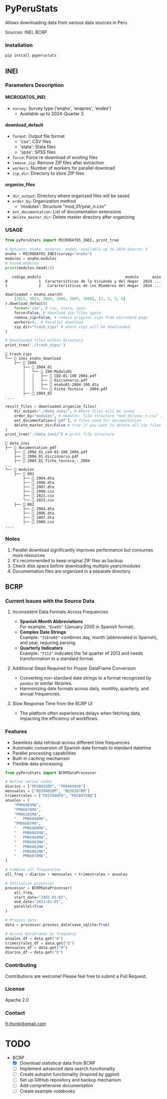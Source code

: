 # PyPeruStats

Allows downloading data from various data sources in Peru.

Sources: INEI, BCRP

### Installation

```bash
pip install pyperustats
```



## INEI

### Parameters Description

#### MICRODATOS_INEI

- `survey`: Survey type ('enaho', 'enapres', 'endes')
  - Available up to 2024-Quarter 3

#### download_default

- `format`: Output file format
  - 'csv': CSV files
  - 'stata': Stata files
  - 'spss': SPSS files
- `force`: Force re-download of existing files
- `remove_zip`: Remove ZIP files after extraction
- `workers`: Number of workers for parallel download
- `zip_dir`: Directory to store ZIP files

#### organize_files

- `dir_output`: Directory where organized files will be saved
- `order_by`: Organization method
  - 'modules': Structure "mod_01/year_n.csv"
- `ext_documentation`: List of documentation extensions
- `delete_master_dir`: Delete master directory after organizing

### USAGE

```py
from pyPeruStats import MICRODATOS_INEI, print_tree

# Options: enaho, enapres, endes, available up to 2024-Quarter 3
enaho = MICRODATOS_INEI(survey="enaho") 
modules = enaho.modules
# Found modules 
print(modules.head(2))
```

```
   codigo_modulo                                      modulo      anio
0              1  Características de la Vivienda y del Hogar  2024 ...
1              2   Características de los Miembros del Hogar  2024 ...
```

```py
downloaded = enaho.search(
    [2021, 2023, 2004, 2006, 2007, 2008], [1, 2, 3, 8]
).download_default(
    format='csv', # csv, stata, spss
    force=False, # download zip files again
    remove_zip=False, # remove original zips from microdata page
    workers=4,  # Parallel download
    zip_dir="trash_zips" # where zips will be downloaded
)

# Downloaded files within directory
print_tree('./trash_zips/')
```

```
📁 trash_zips
└── 📁 inei_enaho_download
    ├── 📁 2004
        ├── 📁 2004_01
        │   └── 📁 280-Modulo01
        │   │   ├── 📄 CED-01-100 2004.pdf
        │   │   ├── 📄 Diccionario.pdf
        │   │   ├── 📄 enaho01-2004-100.dta
        │   │   └── 📄 Ficha Tecnica - 2004.pdf
        ├── 📁 2004_02
....
```

```py
result_files = downloaded.organize_files(
    dir_output="./data_inei/", # Where files will be saved
    order_by="modules", # modules: file structure "mod_01/year_n.csv" ; # year: file structure year_n/mod_n
    ext_documentation=['pdf'], # files used for documentation
    delete_master_dir=False # true if you want to delete all zip files and unzip again (use with caution)
)
print_tree("./data_inei/") # print file structure
```

```
📁 data_inei
├── 📁 documentation_pdf
    ├── 📄 2004_01_ced-01-100_2004.pdf
    ├── 📄 2004_01_diccionario.pdf
    ├── 📄 2004_01_ficha_tecnica_-_2004
...
└── 📁 modules
    ├── 📁 001
        ├── 📄 2004.dta
        ├── 📄 2006.dta
        ├── 📄 2007.dta
        ├── 📄 2008.csv
        ├── 📄 2021.csv
        └── 📄 2023.csv
    ├── 📁 002
        ├── 📄 2004.dta
        ├── 📄 2006.dta
        ├── 📄 2007.dta
        ├── 📄 2008.csv
....
```

### Notes

1. Parallel download significantly improves performance but consumes more resources
2. It's recommended to keep original ZIP files as backup
3. Check disk space before downloading multiple years/modules
4. Documentation files are organized in a separate directory


## BCRP

### Current Issues with the Source Data

1. Inconsistent Data Formats Across Frequencies
   - **Spanish Month Abbreviations**  
     For example: `"Ene05"` (January 2005 in Spanish format).  
   - **Complex Date Strings**  
     Example: `"31Ene05"` combines day, month (abbreviated in Spanish), and year, requiring parsing.  
   - **Quarterly Indicators**  
     Example: `"T113"` indicates the 1st quarter of 2013 and needs transformation to a standard format.  

2. Additional Steps Required for Proper DataFrame Conversion
   - Converting non-standard date strings to a format recognized by `pandas` or similar libraries.  
   - Harmonizing date formats across daily, monthly, quarterly, and annual frequencies.  

3. Slow Response Time from the BCRP UI
   - The platform often experiences delays when fetching data, impacting the efficiency of workflows.  


### Features

- Seamless data retrieval across different time frequencies
- Automatic conversion of Spanish date formats to standard datetime
- Parallel processing capabilities
- Built-in caching mechanism
- Flexible data processing



```py
from pyPeruStats import BCRPDataProcessor

# Define series codes
diarios = ["PD38032DD", "PD04699XD"]
mensuales = ["RD38085BM", "RD38307BM"]
trimestrales = ["PD37940PQ", "PN38975BQ"]
anuales = [
    "PM06069MA",
    "PM06078MA",
    "PM06101MA",
    "	PM06088MA",
    "PM06087MA",
    "	PM06086MA",
    "	PM06085MA",
    "	PM06084MA",
    "	PM06083MA",
    "	PM06082MA",
    "	PM06081MA",
    "	PM06070MA",
]

# Combine all frequencies
all_freq = diarios + mensuales + trimestrales + anuales

# Initialize processor
processor = BCRPDataProcessor(
    all_freq, 
    start_date="2002-01-02", 
    end_date="2023-01-01", 
    parallel=True
)

# Process data
data = processor.process_data(save_sqlite=True)

# Access DataFrames by frequency
anuales_df = data.get("A")
trimestrales_df = data.get("Q")
mensuales_df = data.get("M")
diarios_df = data.get("D")
```



### Contributing

Contributions are welcome! Please feel free to submit a Pull Request.

### License

Apache 2.0

### Contact

fr.jhonk@gmail.com

# TODO

- BCRP
  - [x] Download statistical data from BCRP
  - [ ] Implement advanced data search functionality
  - [ ] Create autoplot functionality (inspired by ggplot)
  - [ ] Set up GitHub repository and backup mechanism
  - [ ] Add comprehensive documentation
  - [ ] Create example notebooks